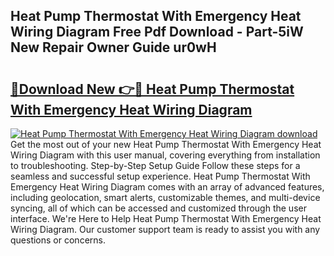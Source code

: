 ## Heat Pump Thermostat With Emergency Heat Wiring Diagram Free Pdf Download - Part-5iW New Repair Owner Guide ur0wH

# <h2><a href="http://dfny2b.blite.top/?on=Heat+Pump+Thermostat+With+Emergency+Heat+Wiring+Diagram">🔗Download New 👉🔴 Heat Pump Thermostat With Emergency Heat Wiring Diagram</a></h2>

[![Heat Pump Thermostat With Emergency Heat Wiring Diagram download](https://i.imgur.com/lujVjoI.png)](http://dfny2b.blite.top/?on=Heat+Pump+Thermostat+With+Emergency+Heat+Wiring+Diagram)
Get the most out of your new Heat Pump Thermostat With Emergency Heat Wiring Diagram with this user manual, covering everything from installation to troubleshooting. Step-by-Step Setup Guide Follow these steps for a seamless and successful setup experience. Heat Pump Thermostat With Emergency Heat Wiring Diagram comes with an array of advanced features, including geolocation, smart alerts, customizable themes, and multi-device syncing, all of which can be accessed and customized through the user interface. We're Here to Help Heat Pump Thermostat With Emergency Heat Wiring Diagram. Our customer support team is ready to assist you with any questions or concerns.
